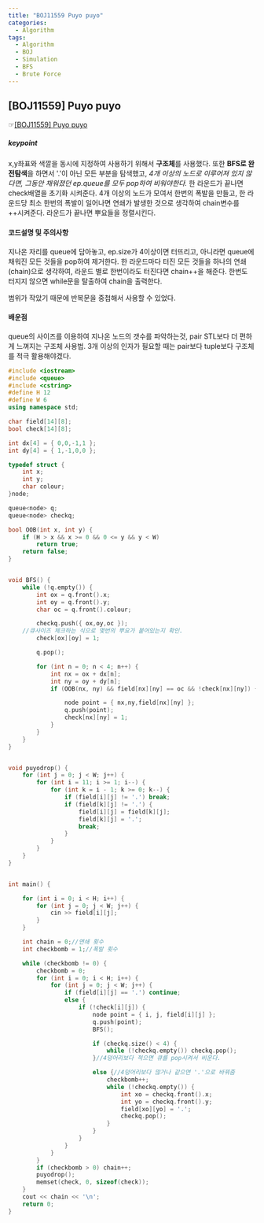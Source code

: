 ```yaml
---
title: "BOJ11559 Puyo puyo"
categories:
  - Algorithm
tags:
  - Algorithm
  - BOJ
  - Simulation
  - BFS
  - Brute Force
---
```


## [BOJ11559] Puyo puyo
 ☞[[BOJ11559] Puyo puyo](boj.kr/11559)

##### keypoint
x,y좌표와 색깔을 동시에 지정하여 사용하기 위해서 **구조체**를 사용했다. 또한 **BFS로 완전탐색**을 하면서 '.'이 아닌 모든 부분을 탐색했고,
*4개 이상의 노드로 이루어져 있지 않다면, 그동안 채워졌던 ep.queue를 모두 pop하여 비워야한다.*
한 라운드가 끝나면 check배열을 초기화 시켜준다.
4개 이상의 노드가 모여서 한번의 폭발을 만들고, 한 라운드당 최소 한번의 폭발이 일어나면 연쇄가 발생한 것으로 생각하여 chain변수를 ++시켜준다. 라운드가 끝나면 뿌요들을 정렬시킨다.


#### 코드설명 및 주의사항
 지나온 자리를 queue에 담아놓고, ep.size가 4이상이면 터뜨리고,
 아니라면 queue에 채워진 모든 것들을 pop하여 제거한다.
 한 라운드마다 터진 모든 것들을 하나의 연쇄(chain)으로 생각하여,
 라운드 별로 한번이라도 터진다면 chain++을 해준다.
 한번도 터지지 않으면 while문을 탈출하여 chain을 출력한다.

 범위가 작았기 때문에 반복문을 중첩해서 사용할 수 있었다.

#### 배운점
queue의 사이즈를 이용하여 지나온 노드의 갯수를 파악하는것,
pair STL보다 더 편하게 느껴지는 구조체 사용법.
3개 이상의 인자가 필요할 때는 pair보다 tuple보다 구조체를 적극 활용해야겠다.

```cpp
#include <iostream>
#include <queue>
#include <cstring>
#define H 12
#define W 6
using namespace std;

char field[14][8];
bool check[14][8];

int dx[4] = { 0,0,-1,1 };
int dy[4] = { 1,-1,0,0 };

typedef struct {
	int x;
	int y;
	char colour;
}node;

queue<node> q;
queue<node> checkq;

bool OOB(int x, int y) {
	if (H > x && x >= 0 && 0 <= y && y < W)
		return true;
	return false;
}


void BFS() {
	while (!q.empty()) {
		int ox = q.front().x;
		int oy = q.front().y;
		char oc = q.front().colour;

		checkq.push({ ox,oy,oc });
    //큐사이즈 체크하는 식으로 몇번의 뿌요가 붙어있는지 확인.
		check[ox][oy] = 1;

		q.pop();

		for (int n = 0; n < 4; n++) {
			int nx = ox + dx[n];
			int ny = oy + dy[n];
			if (OOB(nx, ny) && field[nx][ny] == oc && !check[nx][ny]) {

				node point = { nx,ny,field[nx][ny] };
				q.push(point);
				check[nx][ny] = 1;
			}
		}
	}
}


void puyodrop() {
	for (int j = 0; j < W; j++) {
		for (int i = 11; i >= 1; i--) {
			for (int k = i - 1; k >= 0; k--) {
				if (field[i][j] != '.') break;
				if (field[k][j] != '.') {
					field[i][j] = field[k][j];
					field[k][j] = '.';
					break;
				}
			}
		}
	}
}


int main() {

	for (int i = 0; i < H; i++) {
		for (int j = 0; j < W; j++) {
			cin >> field[i][j];
		}
	}

	int chain = 0;//연쇄 횟수
	int checkbomb = 1;//폭발 횟수

	while (checkbomb != 0) {
		checkbomb = 0;
		for (int i = 0; i < H; i++) {
			for (int j = 0; j < W; j++) {
				if (field[i][j] == '.') continue;
				else {
					if (!check[i][j]) {
						node point = { i, j, field[i][j] };
						q.push(point);
						BFS();

						if (checkq.size() < 4) {
							while (!checkq.empty()) checkq.pop();
						}//4덩어리보다 적으면 큐를 pop시켜서 비운다.

						else {//4덩어리보다 많거나 같으면 '.'으로 바꿔줌
							checkbomb++;
							while (!checkq.empty()) {
								int xo = checkq.front().x;
								int yo = checkq.front().y;
								field[xo][yo] = '.';
								checkq.pop();
							}
						}
					}
				}
			}
		}
		if (checkbomb > 0) chain++;
		puyodrop();
		memset(check, 0, sizeof(check));
	}
	cout << chain << '\n';
	return 0;
}
```

[^posts]: Footnote test.
